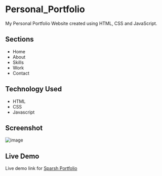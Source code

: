 # Personal_Portfolio
My Personal Portfolio Website created using HTML, CSS and JavaScript.

## Sections
- Home
- About
- Skills
- Work
- Contact

## Technology Used
- HTML
- CSS
- Javascript

## Screenshot
![image](https://user-images.githubusercontent.com/93812851/142587490-6049cee4-7bae-41c7-b040-dab0a69695e5.png)


## Live Demo
Live demo link for [Sparsh Portfolio](https://sparsh7414.github.io/Personal_Portfolio/)
